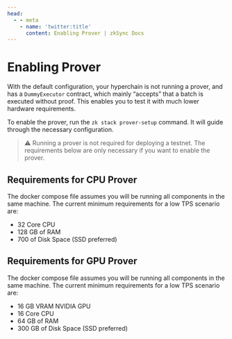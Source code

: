 ```yaml
---
head:
  - - meta
    - name: 'twitter:title'
      content: Enabling Prover | zkSync Docs
---
```


# Enabling Prover

With the default configuration, your hyperchain is not running a prover, and has a `DummyExecutor` contract, which
mainly “accepts” that a batch is executed without proof. This enables you to test it with much lower hardware
requirements.

To enable the prover, run the `zk stack prover-setup` command. It will guide through the necessary configuration.

> :warning: Running a prover is not required for deploying a testnet. The requirements below are only necessary if you
> want to enable the prover.

## Requirements for CPU Prover

The docker compose file assumes you will be running all components in the same machine. The current minimum requirements
for a low TPS scenario are:

- 32 Core CPU
- 128 GB of RAM
- 700 of Disk Space (SSD preferred)

## Requirements for GPU Prover

The docker compose file assumes you will be running all components in the same machine. The current minimum requirements
for a low TPS scenario are:

- 16 GB VRAM NVIDIA GPU
- 16 Core CPU
- 64 GB of RAM
- 300 GB of Disk Space (SSD preferred)

